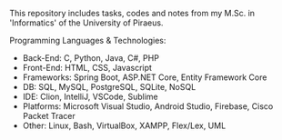 This repository includes tasks, codes and notes from my M.Sc. in 'Informatics' of the University of Piraeus.

Programming Languages & Technologies: 
- Back-End: C, Python, Java, C#, PHP
- Front-End: HTML, CSS, Javascript
- Frameworks: Spring Boot, ASP.NET Core, Entity Framework Core
- DB: SQL, MySQL, PostgreSQL, SQLite, NoSQL
- IDE: Clion, IntelliJ, VSCode, Sublime
- Platforms: Microsoft Visual Studio, Android Studio, Firebase, Cisco Packet Tracer
- Other: Linux, Bash, VirtualBox, XAMPP, Flex/Lex, UML